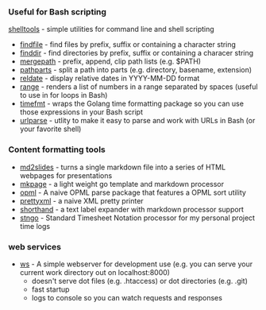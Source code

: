 
### Useful for Bash scripting

[shelltools](/shelltools/) - simple utilities for command line and shell scripting

+ [findfile](/shelltools/findfile.html) - find files by prefix, suffix or containing a character string
+ [finddir](/shelltools/finddir.html) - find directories by prefix, suffix or containing a characer string
+ [mergepath](/shelltools/mergepath.html) - prefix, append, clip path lists (e.g. $PATH)
+ [pathparts](/shelltools/pathparts.html) - split a path into parts (e.g. directory, basename, extension)
+ [reldate](/shelltools/reldate.html) - display relative dates in YYYY-MM-DD format
+ [range](/shelltools/range.html) - renders a list of numbers in a range separated by spaces (useful to use in for loops in Bash)
+ [timefmt](/shelltools/timefmt.html) - wraps the Golang time formatting package so you can use those expressions in your Bash script
+ [urlparse](/shelltools/urlparse.html) - utlity to make it easy to parse and work with URLs in Bash (or your favorite shell)

### Content formatting tools

+ [md2slides](https://rsdoiel.github.io/md2slides) - turns a single markdown file into a series of HTML webpages for presentations
+ [mkpage](https://rsdoiel.github.io/mkpage) - a light weight go template and markdown processor
+ [opml](https://rsdoiel.github.io/opml) - A naive OPML parse package that features a OPML sort utility
+ [prettyxml](https://rsdoiel.github.io/prettyxml) - a naive XML pretty printer
+ [shorthand](https://rsdoiel.github.io/shorthand) - a text label expander with markdown processor support
+ [stngo](https://rsdoiel.github.io/stngo) - Standard Timesheet Notation processor for my personal project time logs

### web services

+ [ws](https://rsdoiel.github.io/ws) - A simple webserver for development use (e.g. you can serve your current work directory out on localhost:8000)
    + doesn't serve dot files (e.g. .htaccess) or dot directories (e.g. .git)
    + fast startup
    + logs to console so you can watch requests and responses

